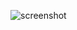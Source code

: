 ![screenshot](https://media.discordapp.net/attachments/811387661742899260/937740650621845614/unknown.png)
